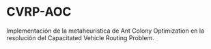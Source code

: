 CVRP-AOC
========

Implementación de la metaheuristica de Ant Colony Optimization en la resolución del Capacitated Vehicle Routing Problem.